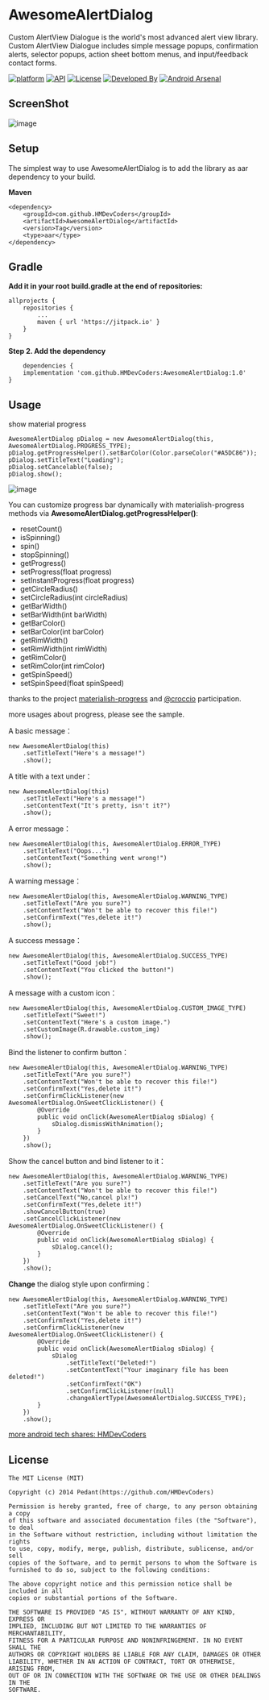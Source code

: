 # AwesomeAlertDialog

Custom AlertView Dialogue is the world's most advanced alert view library. Custom AlertView Dialogue includes simple message popups, confirmation alerts, selector popups, action sheet bottom menus, and input/feedback contact forms. 

[![platform](https://img.shields.io/badge/platform-Android-yellow.svg)](https://www.android.com)
[![API](https://img.shields.io/badge/API-11%2B-brightgreen.svg?style=flat)](https://android-arsenal.com/api?level=11)
[![License](https://img.shields.io/badge/license-Apache%202-4EB1BA.svg?style=flat-square)](https://www.apache.org/licenses/LICENSE-2.0.html)
[![Developed By](https://img.shields.io/badge/Developed%20By-@Hannan_Max-green.svg?style=flat)](https://www.instagram.com/hannan_max/)
[![Android Arsenal](https://img.shields.io/badge/Android%20Arsenal-Awesome%20Alert%20Dialog-brightgreen.svg?style=flat)](https://android-arsenal.com/details/1/1065)

## ScreenShot
![image](https://github.com/pedant/sweet-alert-dialog/raw/master/change_type.gif)

## Setup
The simplest way to use AwesomeAlertDialog is to add the library as aar dependency to your build.

**Maven**

	<dependency>
		<groupId>com.github.HMDevCoders</groupId>
		<artifactId>AwesomeAlertDialog</artifactId>
		<version>Tag</version>
		<type>aar</type>
	</dependency>

## Gradle
**Add it in your root build.gradle at the end of repositories:**

	allprojects {
		repositories {
			...
			maven { url 'https://jitpack.io' }
		}
	}

**Step 2. Add the dependency**
    
    	dependencies {
		implementation 'com.github.HMDevCoders:AwesomeAlertDialog:1.0'
	}

## Usage

show material progress

    AwesomeAlertDialog pDialog = new AwesomeAlertDialog(this, AwesomeAlertDialog.PROGRESS_TYPE);
    pDialog.getProgressHelper().setBarColor(Color.parseColor("#A5DC86"));
    pDialog.setTitleText("Loading");
    pDialog.setCancelable(false);
    pDialog.show();

![image](https://github.com/pedant/sweet-alert-dialog/raw/master/play_progress.gif)

You can customize progress bar dynamically with materialish-progress methods via **AwesomeAlertDialog.getProgressHelper()**:
- resetCount()
- isSpinning()
- spin()
- stopSpinning()
- getProgress()
- setProgress(float progress)
- setInstantProgress(float progress)
- getCircleRadius()
- setCircleRadius(int circleRadius)
- getBarWidth()
- setBarWidth(int barWidth)
- getBarColor()
- setBarColor(int barColor)
- getRimWidth()
- setRimWidth(int rimWidth)
- getRimColor()
- setRimColor(int rimColor)
- getSpinSpeed()
- setSpinSpeed(float spinSpeed)

thanks to the project [materialish-progress](https://github.com/pnikosis/materialish-progress) and [@croccio](https://github.com/croccio) participation.

more usages about progress, please see the sample.

A basic message：

    new AwesomeAlertDialog(this)
        .setTitleText("Here's a message!")
        .show();

A title with a text under：

    new AwesomeAlertDialog(this)
        .setTitleText("Here's a message!")
        .setContentText("It's pretty, isn't it?")
        .show();

A error message：

    new AwesomeAlertDialog(this, AwesomeAlertDialog.ERROR_TYPE)
        .setTitleText("Oops...")
        .setContentText("Something went wrong!")
        .show();

A warning message：

    new AwesomeAlertDialog(this, AwesomeAlertDialog.WARNING_TYPE)
        .setTitleText("Are you sure?")
        .setContentText("Won't be able to recover this file!")
        .setConfirmText("Yes,delete it!")
        .show();

A success message：

    new AwesomeAlertDialog(this, AwesomeAlertDialog.SUCCESS_TYPE)
        .setTitleText("Good job!")
        .setContentText("You clicked the button!")
        .show();

A message with a custom icon：

    new AwesomeAlertDialog(this, AwesomeAlertDialog.CUSTOM_IMAGE_TYPE)
        .setTitleText("Sweet!")
        .setContentText("Here's a custom image.")
        .setCustomImage(R.drawable.custom_img)
        .show();

Bind the listener to confirm button：

    new AwesomeAlertDialog(this, AwesomeAlertDialog.WARNING_TYPE)
        .setTitleText("Are you sure?")
        .setContentText("Won't be able to recover this file!")
        .setConfirmText("Yes,delete it!")
        .setConfirmClickListener(new AwesomeAlertDialog.OnSweetClickListener() {
            @Override
            public void onClick(AwesomeAlertDialog sDialog) {
                sDialog.dismissWithAnimation();
            }
        })
        .show();

Show the cancel button and bind listener to it：

    new AwesomeAlertDialog(this, AwesomeAlertDialog.WARNING_TYPE)
        .setTitleText("Are you sure?")
        .setContentText("Won't be able to recover this file!")
        .setCancelText("No,cancel plx!")
        .setConfirmText("Yes,delete it!")
        .showCancelButton(true)
        .setCancelClickListener(new AwesomeAlertDialog.OnSweetClickListener() {
            @Override
            public void onClick(AwesomeAlertDialog sDialog) {
                sDialog.cancel();
            }
        })
        .show();

**Change** the dialog style upon confirming：

    new AwesomeAlertDialog(this, AwesomeAlertDialog.WARNING_TYPE)
        .setTitleText("Are you sure?")
        .setContentText("Won't be able to recover this file!")
        .setConfirmText("Yes,delete it!")
        .setConfirmClickListener(new AwesomeAlertDialog.OnSweetClickListener() {
            @Override
            public void onClick(AwesomeAlertDialog sDialog) {
                sDialog
                    .setTitleText("Deleted!")
                    .setContentText("Your imaginary file has been deleted!")
                    .setConfirmText("OK")
                    .setConfirmClickListener(null)
                    .changeAlertType(AwesomeAlertDialog.SUCCESS_TYPE);
            }
        })
        .show();

[more android tech shares: HMDevCoders](http://www.pedant.cn)

## License

    The MIT License (MIT)

    Copyright (c) 2014 Pedant(https://github.com/HMDevCoders)

    Permission is hereby granted, free of charge, to any person obtaining a copy
    of this software and associated documentation files (the "Software"), to deal
    in the Software without restriction, including without limitation the rights
    to use, copy, modify, merge, publish, distribute, sublicense, and/or sell
    copies of the Software, and to permit persons to whom the Software is
    furnished to do so, subject to the following conditions:

    The above copyright notice and this permission notice shall be included in all
    copies or substantial portions of the Software.

    THE SOFTWARE IS PROVIDED "AS IS", WITHOUT WARRANTY OF ANY KIND, EXPRESS OR
    IMPLIED, INCLUDING BUT NOT LIMITED TO THE WARRANTIES OF MERCHANTABILITY,
    FITNESS FOR A PARTICULAR PURPOSE AND NONINFRINGEMENT. IN NO EVENT SHALL THE
    AUTHORS OR COPYRIGHT HOLDERS BE LIABLE FOR ANY CLAIM, DAMAGES OR OTHER
    LIABILITY, WHETHER IN AN ACTION OF CONTRACT, TORT OR OTHERWISE, ARISING FROM,
    OUT OF OR IN CONNECTION WITH THE SOFTWARE OR THE USE OR OTHER DEALINGS IN THE
    SOFTWARE.

